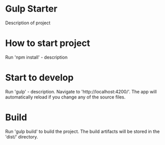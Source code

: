 # Gulp Starter

Description of project

# How to start project

Run 'npm install' - description

# Start to develop

Run 'gulp' - description.
Navigate to 'http://localhost:4200/'.
The app will automatically reload if you change any of the source files.

# Build

Run 'gulp build' to build the project. The build artifacts will be stored in the 'dist/' directory.
